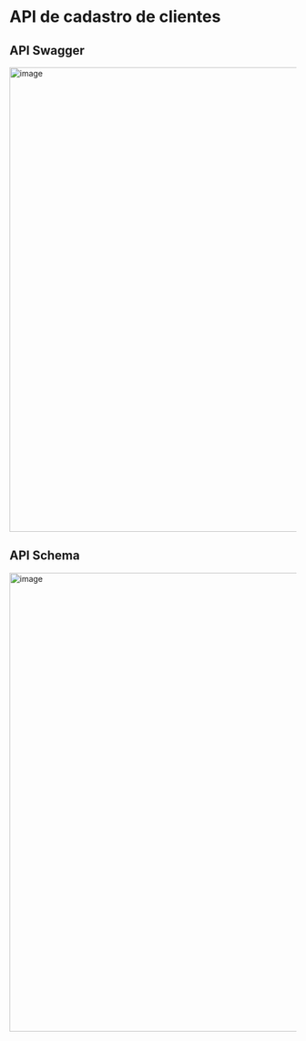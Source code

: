 <h1>API de cadastro de clientes</h1>
<h2>API Swagger</h2>
<img width="816" alt="image" src="https://github.com/Silva-Gabriel/Cadastro-de-Clientes-API/assets/69408374/91fcd708-07de-4bd7-84b8-6df26fbac69d">
<h2>API Schema</h2>
<img width="806" alt="image" src="https://github.com/Silva-Gabriel/Cadastro-de-Clientes-API/assets/69408374/247edb0c-07c8-42ca-94d3-60bc699b5d26">
